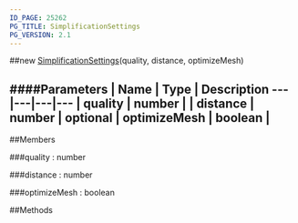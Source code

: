 ```yaml
---
ID_PAGE: 25262
PG_TITLE: SimplificationSettings
PG_VERSION: 2.1
---
```

##new [SimplificationSettings](/classes/SimplificationSettings)(quality, distance, optimizeMesh)




####Parameters
 | Name | Type | Description
---|---|---|---
 | quality | number | 
 | distance | number | 
optional | optimizeMesh | boolean | 
---

##Members

###quality : number




###distance : number


###optimizeMesh : boolean




##Methods
